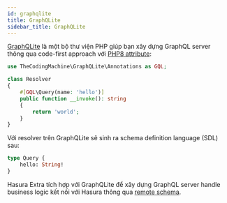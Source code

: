 ```yaml
---
id: graphqlite
title: GraphQLite
sidebar_title: GraphQLite
---
```


[GraphQLite](https://graphqlite.thecodingmachine.io/) là một bộ thư viện PHP giúp bạn xây dựng GraphQL server thông qua code-first approach
với [PHP8 attribute](https://www.php.net/manual/en/language.attributes.overview.php):

```php
use TheCodingMachine\GraphQLite\Annotations as GQL;

class Resolver
{
    #[GQL\Query(name: 'hello')]
    public function __invoke(): string
    {
        return 'world';
    }
}
```

Với resolver trên GraphQLite sẽ sinh ra schema definition language (SDL) sau:

```graphql
type Query {
    hello: String!
}
```
Hasura Extra tích hợp với GraphQLite để xây dựng GraphQL server handle business logic kết nối với Hasura thông qua [remote schema](../01-add-remote-schema.md).


